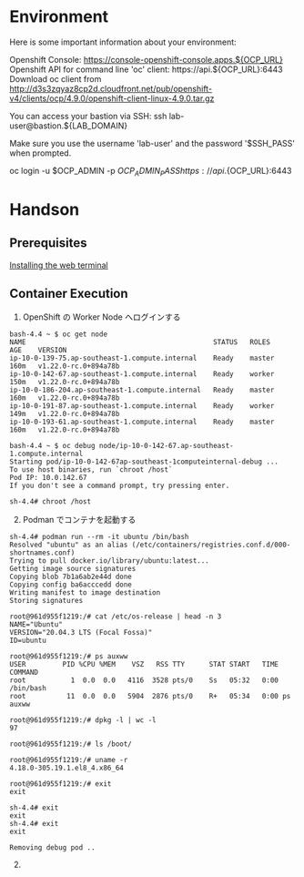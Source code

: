 # Environment

Here is some important information about your environment:

Openshift Console: https://console-openshift-console.apps.${OCP_URL}
Openshift API for command line 'oc' client: https://api.${OCP_URL}:6443
Download oc client from http://d3s3zqyaz8cp2d.cloudfront.net/pub/openshift-v4/clients/ocp/4.9.0/openshift-client-linux-4.9.0.tar.gz

You can access your bastion via SSH:
ssh lab-user@bastion.${LAB_DOMAIN}

Make sure you use the username 'lab-user' and the password '$SSH_PASS' when prompted.

oc login -u $OCP_ADMIN -p $OCP_ADMIN_PASS https://api.${OCP_URL}:6443

# Handson

## Prerequisites

[Installing the web terminal](https://docs.openshift.com/container-platform/4.9/web_console/odc-about-web-terminal.html#odc-installing-web-terminal_odc-about-web-terminal)

## Container Execution

1. OpenShift の Worker Node へログインする

```
bash-4.4 ~ $ oc get node
NAME                                              STATUS   ROLES    AGE    VERSION
ip-10-0-139-75.ap-southeast-1.compute.internal    Ready    master   160m   v1.22.0-rc.0+894a78b
ip-10-0-142-67.ap-southeast-1.compute.internal    Ready    worker   150m   v1.22.0-rc.0+894a78b
ip-10-0-186-204.ap-southeast-1.compute.internal   Ready    master   160m   v1.22.0-rc.0+894a78b
ip-10-0-191-87.ap-southeast-1.compute.internal    Ready    worker   149m   v1.22.0-rc.0+894a78b
ip-10-0-193-61.ap-southeast-1.compute.internal    Ready    master   160m   v1.22.0-rc.0+894a78b

bash-4.4 ~ $ oc debug node/ip-10-0-142-67.ap-southeast-1.compute.internal
Starting pod/ip-10-0-142-67ap-southeast-1computeinternal-debug ...
To use host binaries, run `chroot /host`
Pod IP: 10.0.142.67
If you don't see a command prompt, try pressing enter.

sh-4.4# chroot /host
```

2. Podman でコンテナを起動する

```
sh-4.4# podman run --rm -it ubuntu /bin/bash
Resolved "ubuntu" as an alias (/etc/containers/registries.conf.d/000-shortnames.conf)
Trying to pull docker.io/library/ubuntu:latest...
Getting image source signatures
Copying blob 7b1a6ab2e44d done  
Copying config ba6acccedd done  
Writing manifest to image destination
Storing signatures

root@961d955f1219:/# cat /etc/os-release | head -n 3
NAME="Ubuntu"
VERSION="20.04.3 LTS (Focal Fossa)"
ID=ubuntu

root@961d955f1219:/# ps auxww
USER         PID %CPU %MEM    VSZ   RSS TTY      STAT START   TIME COMMAND
root           1  0.0  0.0   4116  3528 pts/0    Ss   05:32   0:00 /bin/bash
root          11  0.0  0.0   5904  2876 pts/0    R+   05:34   0:00 ps auxww

root@961d955f1219:/# dpkg -l | wc -l
97

root@961d955f1219:/# ls /boot/

root@961d955f1219:/# uname -r
4.18.0-305.19.1.el8_4.x86_64

root@961d955f1219:/# exit
exit

sh-4.4# exit
exit
sh-4.4# exit
exit

Removing debug pod ..
```

2. 